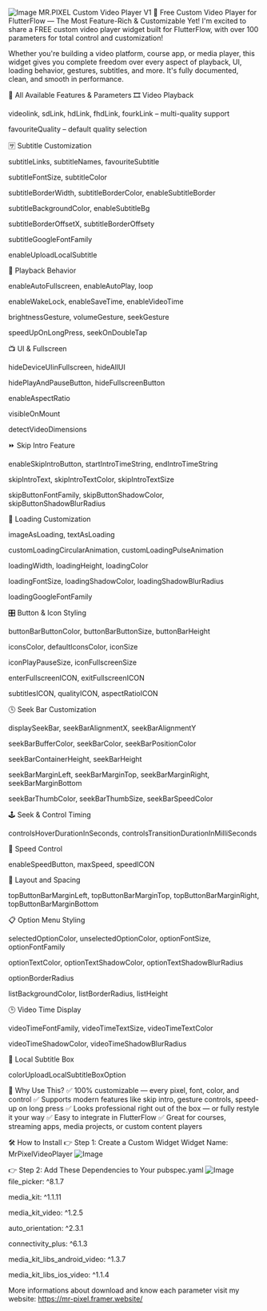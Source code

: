 ![Image](https://github.com/user-attachments/assets/9163985a-58d5-4a38-a91e-d9809d504ac6)
MR.PIXEL Custom Video Player V1
🎥 Free Custom Video Player for FlutterFlow — The Most Feature-Rich & Customizable Yet!
I'm excited to share a FREE custom video player widget built for FlutterFlow, with over 100 parameters for total control and customization!

Whether you're building a video platform, course app, or media player, this widget gives you complete freedom over every aspect of playback, UI, loading behavior, gestures, subtitles, and more. It's fully documented, clean, and smooth in performance.

🚀 All Available Features & Parameters
🎞 Video Playback

videolink, sdLink, hdLink, fhdLink, fourkLink – multi-quality support

favouriteQuality – default quality selection

🈂 Subtitle Customization

subtitleLinks, subtitleNames, favouriteSubtitle

subtitleFontSize, subtitleColor

subtitleBorderWidth, subtitleBorderColor, enableSubtitleBorder

subtitleBackgroundColor, enableSubtitleBg

subtitleBorderOffsetX, subtitleBorderOffsety

subtitleGoogleFontFamily

enableUploadLocalSubtitle

🔁 Playback Behavior

enableAutoFullscreen, enableAutoPlay, loop

enableWakeLock, enableSaveTime, enableVideoTime

brightnessGesture, volumeGesture, seekGesture

speedUpOnLongPress, seekOnDoubleTap

📺 UI & Fullscreen

hideDeviceUIinFullscreen, hideAllUI

hidePlayAndPauseButton, hideFullscreenButton

enableAspectRatio

visibleOnMount

detectVideoDimensions

⏩ Skip Intro Feature

enableSkipIntroButton, startIntroTimeString, endIntroTimeString

skipIntroText, skipIntroTextColor, skipIntroTextSize

skipButtonFontFamily, skipButtonShadowColor, skipButtonShadowBlurRadius

🔄 Loading Customization

imageAsLoading, textAsLoading

customLoadingCircularAnimation, customLoadingPulseAnimation

loadingWidth, loadingHeight, loadingColor

loadingFontSize, loadingShadowColor, loadingShadowBlurRadius

loadingGoogleFontFamily

🎛 Button & Icon Styling

buttonBarButtonColor, buttonBarButtonSize, buttonBarHeight

iconsColor, defaultIconsColor, iconSize

iconPlayPauseSize, iconFullscreenSize

enterFullscreenICON, exitFullscreenICON

subtitlesICON, qualityICON, aspectRatioICON

🕓 Seek Bar Customization

displaySeekBar, seekBarAlignmentX, seekBarAlignmentY

seekBarBufferColor, seekBarColor, seekBarPositionColor

seekBarContainerHeight, seekBarHeight

seekBarMarginLeft, seekBarMarginTop, seekBarMarginRight, seekBarMarginBottom

seekBarThumbColor, seekBarThumbSize, seekBarSpeedColor

🕹 Seek & Control Timing

controlsHoverDurationInSeconds, controlsTransitionDurationInMilliSeconds

🧭 Speed Control

enableSpeedButton, maxSpeed, speedICON

📐 Layout and Spacing

topButtonBarMarginLeft, topButtonBarMarginTop, topButtonBarMarginRight, topButtonBarMarginBottom

📋 Option Menu Styling

selectedOptionColor, unselectedOptionColor, optionFontSize, optionFontFamily

optionTextColor, optionTextShadowColor, optionTextShadowBlurRadius

optionBorderRadius

listBackgroundColor, listBorderRadius, listHeight

🕒 Video Time Display

videoTimeFontFamily, videoTimeTextSize, videoTimeTextColor

videoTimeShadowColor, videoTimeShadowBlurRadius

📂 Local Subtitle Box

colorUploadLocalSubtitleBoxOption

🌈 Why Use This?
✅ 100% customizable — every pixel, font, color, and control
✅ Supports modern features like skip intro, gesture controls, speed-up on long press
✅ Looks professional right out of the box — or fully restyle it your way
✅ Easy to integrate in FlutterFlow
✅ Great for courses, streaming apps, media projects, or custom content players

🛠 How to Install
👉 Step 1: Create a Custom Widget
Widget Name: MrPixelVideoPlayer
![Image](https://github.com/user-attachments/assets/91177068-9376-494e-bc1a-943c269e1de5)


👉 Step 2: Add These Dependencies to Your pubspec.yaml
![Image](https://github.com/user-attachments/assets/7e99599e-944e-42e5-a6b8-032326361c57)
file_picker: ^8.1.7

media_kit: ^1.1.11

media_kit_video: ^1.2.5

auto_orientation: ^2.3.1

connectivity_plus: ^6.1.3

media_kit_libs_android_video: ^1.3.7

media_kit_libs_ios_video: ^1.1.4


More informations about download and know each parameter visit my website:
https://mr-pixel.framer.website/
